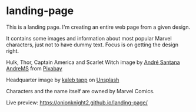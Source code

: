 # landing-page
This is a landing page. I'm creating an entire web page from a given design.

It contains some images and information about most popular Marvel characters, just not to have dummy text. Focus is on getting the design right.

Hulk, Thor, Captain America and Scarlet Witch image by <a href="https://pixabay.com/users/andremsantana-61090/?utm_source=link-attribution&amp;utm_medium=referral&amp;utm_campaign=image&amp;utm_content=5959620">André Santana AndreMS</a> from <a href="https://pixabay.com//?utm_source=link-attribution&amp;utm_medium=referral&amp;utm_campaign=image&amp;utm_content=5959620">Pixabay</a>

Headquarter image by <a href="https://unsplash.com/pt-br/@kalebtapp?utm_source=unsplash&utm_medium=referral&utm_content=creditCopyText">kaleb tapp</a> on <a href="https://unsplash.com/photos/6dKizzNLrEs?utm_source=unsplash&utm_medium=referral&utm_content=creditCopyText">Unsplash</a>


Characters and the name itself are owned by Marvel Comics.

Live preview: https://onionknight2.github.io/landing-page/